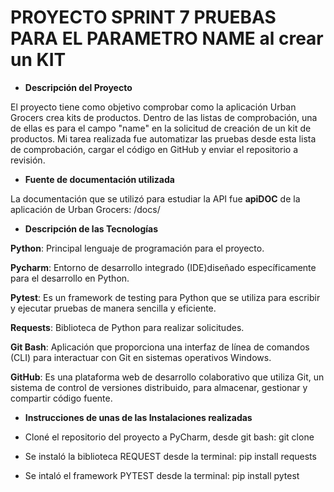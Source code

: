 # PROYECTO SPRINT 7 PRUEBAS PARA EL PARAMETRO NAME al crear un KIT

- **Descripción del Proyecto**

 El proyecto tiene como objetivo comprobar como la aplicación Urban Grocers crea kits de productos. Dentro de las listas de comprobación,
 una de ellas es para el campo "name" en la solicitud de creación de un kit de productos. Mi tarea realizada fue automatizar las pruebas desde esta lista de comprobación, cargar el código en GitHub y enviar el repositorio a revisión.

- **Fuente de documentación utilizada**

La documentación que se utilizó para estudiar la API fue **apiDOC** de la aplicación de Urban Grocers: 
<the url of the launched server>/docs/ 

- **Descripción de las Tecnologías**

**Python**: Principal lenguaje de programación para el proyecto. 

**Pycharm**: Entorno de desarrollo integrado (IDE)diseñado específicamente para el desarrollo en Python.

**Pytest**: Es un framework de testing para Python que se utiliza para escribir y ejecutar pruebas de manera sencilla y eficiente.

**Requests**: Biblioteca de Python para realizar solicitudes.

**Git Bash**: Aplicación que proporciona una interfaz de línea de comandos (CLI) para interactuar con Git en sistemas operativos Windows.

**GitHub**: Es una plataforma web de desarrollo colaborativo que utiliza Git, un sistema de control de versiones distribuido, para almacenar, gestionar y compartir código fuente.

- **Instrucciones de unas de las Instalaciones realizadas**
   
* Cloné el repositorio del proyecto a PyCharm, desde git bash: 
     git clone <URL DEL REPOSITORIO>

* Se instaló la biblioteca REQUEST desde la terminal:
     pip install requests

* Se intaló el framework PYTEST desde la terminal:
     pip install pytest
 